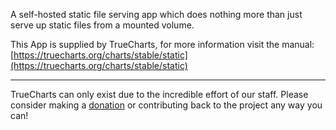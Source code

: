 A self-hosted static file serving app which does nothing more than just serve up static files from a mounted volume.

This App is supplied by TrueCharts, for more information visit the manual: [https://truecharts.org/charts/stable/static](https://truecharts.org/charts/stable/static)

---

TrueCharts can only exist due to the incredible effort of our staff.
Please consider making a [donation](https://truecharts.org/about/sponsor) or contributing back to the project any way you can!
